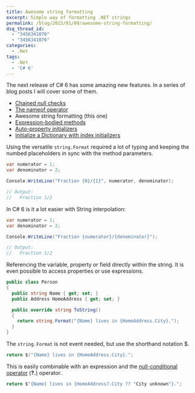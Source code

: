 ```yaml
---
title: Awesome string formatting
excerpt: Simple way of formatting .NET strings
permalink: /blog/2015/01/09/awesome-string-formatting/
dsq_thread_id:
  - "3456341076"
  - "3456341076"
categories:
  - .Net
tags:
  - .Net
  - 'C# 6'
---
```

The next release of C# 6 has some amazing new features. In a series of blog posts I will cover some of them.

* [Chained null checks](/blog/2015/01/06/chained-null-checks/ "Chained null checks blog post by Anders Lybecker")
* [The nameof operator](/blog/2015/01/08/the-nameof-operator/ "The nameof operator blog post by Anders Lybecker")
* Awesome string formatting (this one)
* [Expression-bodied methods](/blog/2015/01/13/expression-bodied-methods/ "Expression-bodied methods blog post by Anders Lybecker")
* [Auto-property initializers](/blog/2015/01/15/auto-property-initializers/ "Auto-property initializers blog post by Anders Lybecker")
* [Initialize a Dictionary with index initializers](/blog/2015/01/19/initialize-a-dictionary-with-index-initializers/ "Initialize a Dictionary with index initializers blog post by Anders Lybecker")

Using the versatile `string.Format` required a lot of typing and keeping the numbed placeholders in sync with the method parameters.

```csharp
var numerator = 1;
var denominator = 2;

Console.WriteLine("Fraction {0}/{1}", numerator, denominator);

// Output:
//   Fraction 1/2
```

In C# 6 is it a lot easier with String interpolation:

```csharp
var numerator = 1;
var denominator = 2;

Console.WriteLine("Fraction {numerator}/{denominator}");

// Output:
//   Fraction 1/2
```

Referencing the variable, property or field directly within the string. It is even possible to access properties or use expressions.

```csharp
public class Person
{
  public string Name { get; set; }
  public Address HomeAddress { get; set; }

  public override string ToString()
  {
    return string.Format("{Name} lives in {HomeAddress.City}.");
  }
}
```

The `string.Format` is not event needed, but use the shorthand notation $.

```csharp
return $("{Name} lives in {HomeAddress.City}.";
```

This is easily combinable with an expression and the [null-conditional operator](/blog/2015/01/06/chained-null-checks/ "Chained null checks blog post by Anders Lybecker") (**?.**) operator.

```csharp
return $"{Name} lives in {HomeAddress?.City ?? "City unknown"}.";
```
